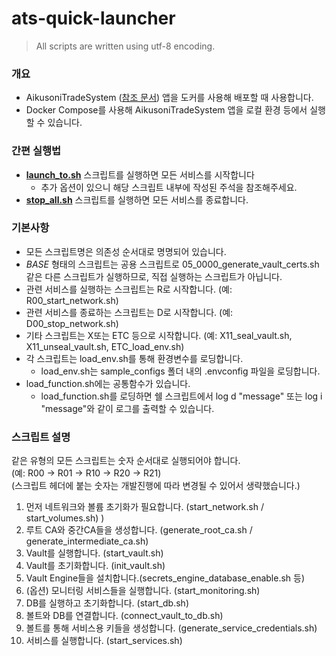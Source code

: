 # ats-quick-launcher

> All scripts are written using utf-8 encoding.

### 개요
- AikusoniTradeSystem ([참조 문서](https://github.com/AikusoniTradeSystem/documents)) 앱을 도커를 사용해 배포할 때 사용합니다.
- Docker Compose를 사용해 AikusoniTradeSystem 앱을 로컬 환경 등에서 실행할 수 있습니다.

### 간편 실행법
- **[launch_to.sh](./launch_to.sh)** 스크립트를 실행하면 모든 서비스를 시작합니다
  - 추가 옵션이 있으니 해당 스크립트 내부에 작성된 주석을 참조해주세요.
- **[stop_all.sh](./stop_all.sh)** 스크립트를 실행하면 모든 서비스를 종료합니다.

### 기본사항
- 모든 스크립트명은 의존성 순서대로 명명되어 있습니다.
- *_BASE_* 형태의 스크립트는 공용 스크립트로 05_0000_generate_vault_certs.sh 같은 다른 스크립트가 실행하므로, 직접 실행하는 스크립트가 아닙니다.
- 관련 서비스를 실행하는 스크립트는 R로 시작합니다. (예: R00_start_network.sh)
- 관련 서비스를 종료하는 스크립트는 D로 시작합니다. (예: D00_stop_network.sh)
- 기타 스크립트는 X또는 ETC 등으로 시작합니다. (예: X11_seal_vault.sh, X11_unseal_vault.sh, ETC_load_env.sh)
- 각 스크립트는 load_env.sh를 통해 환경변수를 로딩합니다.
  - load_env.sh는 sample_configs 폴더 내의 .envconfig 파일을 로딩합니다.
- load_function.sh에는 공통함수가 있습니다. 
  - load_function.sh를 로딩하면 쉘 스크립트에서 log d "message" 또는 log i "message"와 같이 로그를 출력할 수 있습니다.

### 스크립트 설명
같은 유형의 모든 스크립트는 숫자 순서대로 실행되어야 합니다. \
(예: R00 -> R01 -> R10 -> R20 -> R21) \
(스크립트 헤더에 붙는 숫자는 개발진행에 따라 변경될 수 있어서 생략했습니다.)
1. 먼저 네트워크와 볼륨 초기화가 필요합니다. (start_network.sh / start_volumes.sh) )
1. 루트 CA와 중간CA들을 생성합니다. (generate_root_ca.sh / generate_intermediate_ca.sh)
1. Vault를 실행합니다. (start_vault.sh)
1. Vault를 초기화합니다. (init_vault.sh)
1. Vault Engine들을 설치합니다.(secrets_engine_database_enable.sh 등)
1. (옵션) 모니터링 서비스들을 실행합니다. (start_monitoring.sh)
1. DB를 실행하고 초기화합니다. (start_db.sh)
1. 볼트와 DB를 연결합니다. (connect_vault_to_db.sh)
1. 볼트를 통해 서비스용 키들을 생성합니다. (generate_service_credentials.sh)
1. 서비스를 실행합니다. (start_services.sh)